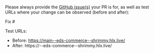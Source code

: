 Please always provide the [GitHub issue(s)](../issues) your PR is for, as well as test URLs where your change can be observed (before and after):

Fix #<gh-issue-id>

Test URLs:
- Before: https://main--eds-commerce--shrimmy.hlx.live/
- After: https://<branch>--eds-commerce--shrimmy.hlx.live/
